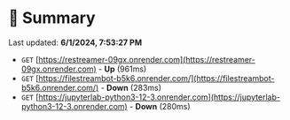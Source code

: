 # 📖 Summary
Last updated: **6/1/2024, 7:53:27 PM**

- `GET` [https://restreamer-09gx.onrender.com](https://restreamer-09gx.onrender.com) - **Up** (961ms)
- `GET` [https://filestreambot-b5k6.onrender.com/](https://filestreambot-b5k6.onrender.com/) - **Down** (283ms)
- `GET` [https://jupyterlab-python3-12-3.onrender.com](https://jupyterlab-python3-12-3.onrender.com) - **Down** (280ms)
